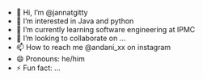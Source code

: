- 👋 Hi, I’m @jannatgitty
- 👀 I’m interested in Java and python
- 🌱 I’m currently learning software engineering at IPMC
- 💞️ I’m looking to collaborate on ...
- 📫 How to reach me @andani_xx on instagram
- 😄 Pronouns: he/him
- ⚡ Fun fact: ...

<!---
jannatgitty/jannatgitty is a ✨ special ✨ repository because its `README.md` (this file) appears on your GitHub profile.
You can click the Preview link to take a look at your changes.
--->
